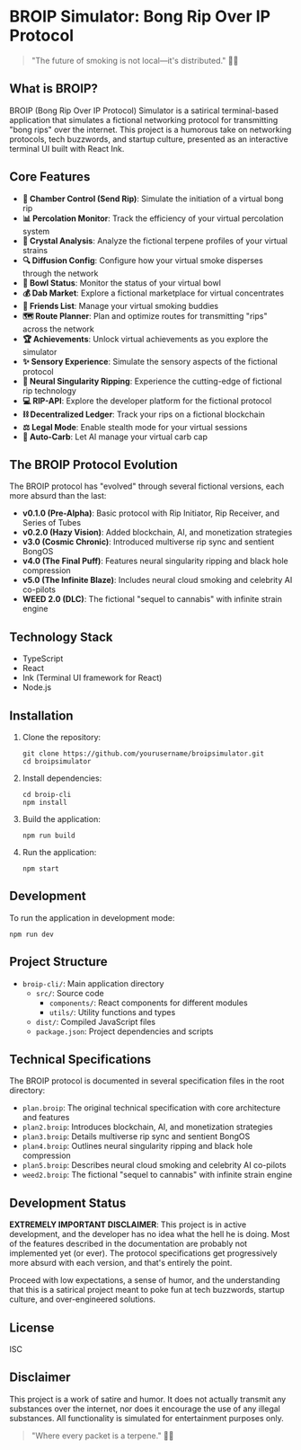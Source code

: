 # BROIP Simulator: Bong Rip Over IP Protocol

> "The future of smoking is not local—it's distributed." 🌿💨

## What is BROIP?

BROIP (Bong Rip Over IP Protocol) Simulator is a satirical terminal-based application that simulates a fictional networking protocol for transmitting "bong rips" over the internet. This project is a humorous take on networking protocols, tech buzzwords, and startup culture, presented as an interactive terminal UI built with React Ink.

## Core Features

- **💨 Chamber Control (Send Rip)**: Simulate the initiation of a virtual bong rip
- **📊 Percolation Monitor**: Track the efficiency of your virtual percolation system
- **💎 Crystal Analysis**: Analyze the fictional terpene profiles of your virtual strains
- **🔍 Diffusion Config**: Configure how your virtual smoke disperses through the network
- **🍃 Bowl Status**: Monitor the status of your virtual bowl
- **💰 Dab Market**: Explore a fictional marketplace for virtual concentrates
- **👥 Friends List**: Manage your virtual smoking buddies
- **🗺️ Route Planner**: Plan and optimize routes for transmitting "rips" across the network
- **🏆 Achievements**: Unlock virtual achievements as you explore the simulator
- **✨ Sensory Experience**: Simulate the sensory aspects of the fictional protocol
- **🧠 Neural Singularity Ripping**: Experience the cutting-edge of fictional rip technology
- **💻 RIP-API**: Explore the developer platform for the fictional protocol
- **⛓️ Decentralized Ledger**: Track your rips on a fictional blockchain
- **⚖️ Legal Mode**: Enable stealth mode for your virtual sessions
- **🤖 Auto-Carb**: Let AI manage your virtual carb cap

## The BROIP Protocol Evolution

The BROIP protocol has "evolved" through several fictional versions, each more absurd than the last:

- **v0.1.0 (Pre-Alpha)**: Basic protocol with Rip Initiator, Rip Receiver, and Series of Tubes
- **v0.2.0 (Hazy Vision)**: Added blockchain, AI, and monetization strategies
- **v3.0 (Cosmic Chronic)**: Introduced multiverse rip sync and sentient BongOS
- **v4.0 (The Final Puff)**: Features neural singularity ripping and black hole compression
- **v5.0 (The Infinite Blaze)**: Includes neural cloud smoking and celebrity AI co-pilots
- **WEED 2.0 (DLC)**: The fictional "sequel to cannabis" with infinite strain engine

## Technology Stack

- TypeScript
- React
- Ink (Terminal UI framework for React)
- Node.js

## Installation

1. Clone the repository:
   ```
   git clone https://github.com/yourusername/broipsimulator.git
   cd broipsimulator
   ```

2. Install dependencies:
   ```
   cd broip-cli
   npm install
   ```

3. Build the application:
   ```
   npm run build
   ```

4. Run the application:
   ```
   npm start
   ```

## Development

To run the application in development mode:

```
npm run dev
```

## Project Structure

- `broip-cli/`: Main application directory
  - `src/`: Source code
    - `components/`: React components for different modules
    - `utils/`: Utility functions and types
  - `dist/`: Compiled JavaScript files
  - `package.json`: Project dependencies and scripts

## Technical Specifications

The BROIP protocol is documented in several specification files in the root directory:

- `plan.broip`: The original technical specification with core architecture and features
- `plan2.broip`: Introduces blockchain, AI, and monetization strategies
- `plan3.broip`: Details multiverse rip sync and sentient BongOS
- `plan4.broip`: Outlines neural singularity ripping and black hole compression
- `plan5.broip`: Describes neural cloud smoking and celebrity AI co-pilots
- `weed2.broip`: The fictional "sequel to cannabis" with infinite strain engine

## Development Status

**EXTREMELY IMPORTANT DISCLAIMER**: This project is in active development, and the developer has no idea what the hell he is doing. Most of the features described in the documentation are probably not implemented yet (or ever). The protocol specifications get progressively more absurd with each version, and that's entirely the point.

Proceed with low expectations, a sense of humor, and the understanding that this is a satirical project meant to poke fun at tech buzzwords, startup culture, and over-engineered solutions.

## License

ISC

## Disclaimer

This project is a work of satire and humor. It does not actually transmit any substances over the internet, nor does it encourage the use of any illegal substances. All functionality is simulated for entertainment purposes only.

> "Where every packet is a terpene." 🌿💨
